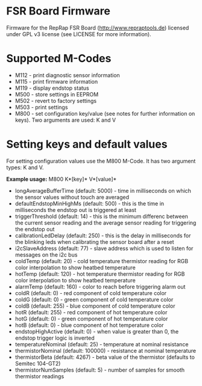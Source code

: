 # FSR Board Firmware
Firmware for the RepRap FSR Board (http://www.repraptools.de) licensed under GPL v3 license (see LICENSE for more information).

# Supported M-Codes
* M112 - print diagnostic sensor information
* M115 - print firmware information
* M119 - display endstop status
* M500 - store settings in EEPROM
* M502 - revert to factory settings
* M503 - print settings
* M800 - set configuration key/value (see notes for further information on keys). Two arguments are used: K and V

# Setting keys and default values
For setting configuration values use the M800 M-Code. It has two argument types: K and V.

**Example usage:** M800 K*[key]* V*[value]*

* longAverageBufferTime (default: 5000) - time in milliseconds on which the sensor values without touch are averaged
* defaultEndstopMinHighMs (default: 500) - this is the time in milliseconds the endstop out is triggered at least
* triggerThreshold (default: 14) - this is the minimum differenc between the current sensor reading and the average sensor reading for triggering the endstop out
* calibrationLedDelay (default: 250) - this is the delay in milliseconds for the blinking leds when calibrating the sensor board after a reset
* i2cSlaveAddress (default: 77) - slave address which is used to listen for messages on the i2c bus
* coldTemp (default: 20) - cold temperature thermistor reading for RGB color interpolation to show heatbed temperature
* hotTemp (default: 120) - hot temperature thermistor reading for RGB color interpolation to show heatbed temperature
* alarmTemp (default: 160) - color to reach before triggering alarm out
* coldR (default: 0) - red component of cold temperature color
* coldG (default: 0) - green component of cold temperature color
* coldB (default: 255) - blue component of cold temperature color
* hotR (default: 255) - red component of hot temperature color
* hotG (default: 0) - green component of hot temperature color
* hotB (default: 0) - blue component of hot temperature color
* endstopHighActive (default: 0) - when value is greater than 0, the endstop trigger logic is inverted
* temperatureNominal (default: 25) - temperature at nominal resistance
* thermistorNominal (default: 100000) - resistance at nominal temperature
* thermistorBeta (default: 4267) - beta value of the thermistor (defaults to Semitec 104-GT2)
* thermistorNumSamples (default: 5) - number of samples for smooth thermistor readings
